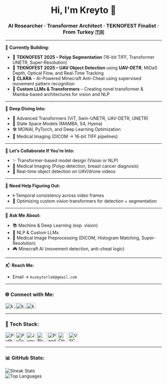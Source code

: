 <h1 align="center">Hi, I'm Kreyto 👋</h1>
<h3 align="center">AI Researcher · Transformer Architect · TEKNOFEST Finalist · From Turkey 🇹🇷</h3>

---

🚀 **Currently Building:**
- 🧬 **TEKNOFEST 2025 – Polyp Segmentation** (16-bit TIFF, Transformer UNETR, Super-Resolution)
- 🚁 **TEKNOFEST 2025 – UAV Object Detection** using **UAV-DETR**, MiDaS Depth, Optical Flow, and Real-Time Tracking
- 🧠 **CLARA** – AI-Powered Minecraft Anti-Cheat using supervised movement pattern recognition
- 🧪 **Custom LLMs & Transformers** – Creating novel transformer & Mamba-based architectures for vision and NLP

---

🧠 **Deep Diving Into:**
- 🧩 Advanced Transformers (ViT, Swin-UNETR, UAV-DETR, UNETR)
- 🧬 State Space Models (MAMBA, S4, Hyena)
- 🛠️ MONAI, PyTorch, and Deep Learning Optimization
- 🏥 Medical Imaging (DICOM → 16-bit TIFF pipelines)

---

🤝 **Let’s Collaborate If You’re Into:**
- ✨ Transformer-based model design (Vision or NLP)
- 🏥 Medical Imaging (Polyp detection, breast cancer diagnosis)
- 🎯 Real-time object detection on UAV/drone videos

---

🧩 **Need Help Figuring Out:**
- 🌀 Temporal consistency across video frames
- 🔬 Optimizing custom vision transformers for detection + segmentation

---

💬 **Ask Me About:**
- 📚 Machine & Deep Learning (esp. vision)
- 🧠 NLP & Custom LLMs
- 🏥 Medical Image Preprocessing (DICOM, Histogram Matching, Super-Resolution)
- 🎮 Minecraft AI (movement detection, anti-cheat logic)

---

📬 **Reach Me:**
- Email → `kuzeytorlak@gmail.com`

---

<h3 align="left">🌐 Connect with Me:</h3>
<p align="left">
  <a href="https://twitter.com/kreytorn" target="_blank">
    <img align="center" src="https://raw.githubusercontent.com/rahuldkjain/github-profile-readme-generator/master/src/images/icons/Social/twitter.svg" alt="kreytorn" height="20" width="30" />
  </a>
  <a href="https://instagram.com/kzytorlak" target="_blank">
    <img align="center" src="https://raw.githubusercontent.com/rahuldkjain/github-profile-readme-generator/master/src/images/icons/Social/instagram.svg" alt="kzytorlak" height="20" width="30" />
  </a>
  <a href="https://www.youtube.com/c/kreytornkreyto" target="_blank">
    <img align="center" src="https://raw.githubusercontent.com/rahuldkjain/github-profile-readme-generator/master/src/images/icons/Social/youtube.svg" alt="kreytornkreyto" height="20" width="30" />
  </a>
</p>

---

<h3 align="left">🧠 Tech Stack:</h3>
<p align="left">
  <img src="https://cdn.jsdelivr.net/gh/devicons/devicon/icons/python/python-original.svg" height="30" alt="Python" />
  <img src="https://cdn.jsdelivr.net/gh/devicons/devicon/icons/pytorch/pytorch-original.svg" height="30" alt="PyTorch" />
  <img src="https://cdn.jsdelivr.net/gh/devicons/devicon/icons/jupyter/jupyter-original.svg" height="30" alt="Jupyter" />
  <img src="https://cdn.jsdelivr.net/gh/devicons/devicon/icons/numpy/numpy-original.svg" height="30" alt="NumPy" />
  <img src="https://cdn.jsdelivr.net/gh/devicons/devicon/icons/pandas/pandas-original.svg" height="30" alt="Pandas" />
  <img src="https://cdn.jsdelivr.net/gh/devicons/devicon/icons/opencv/opencv-original.svg" height="30" alt="OpenCV" />
  <img src="https://cdn.jsdelivr.net/gh/devicons/devicon/icons/vscode/vscode-original.svg" height="30" alt="VSCode" />
</p>

---

<h3 align="left">📊 GitHub Stats:</h3>
<p align="left">
  <img src="https://github-readme-streak-stats.herokuapp.com/?user=kreytorn&theme=dark" alt="Streak Stats" />
  <br>
  <img src="https://github-readme-stats.vercel.app/api/top-langs/?username=kreytorn&theme=dark&layout=compact" alt="Top Languages" />
</p>
